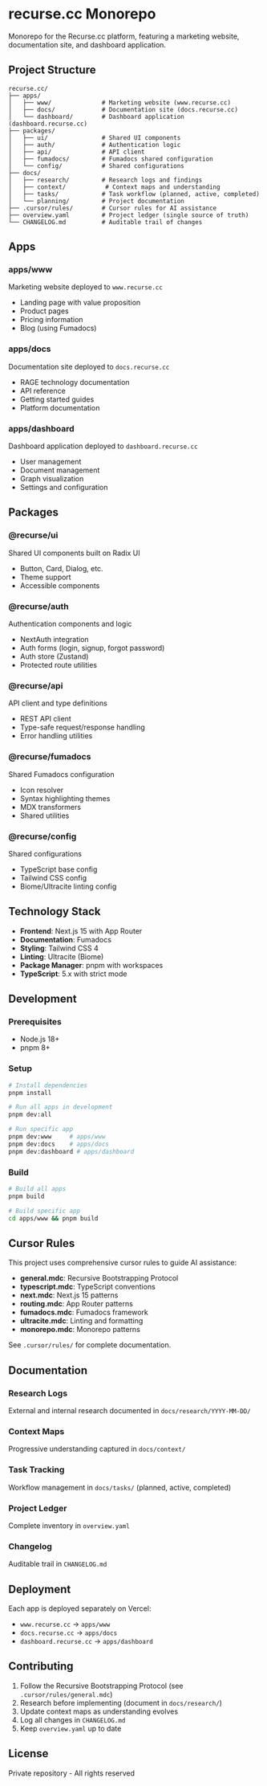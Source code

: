 # recurse.cc Monorepo

Monorepo for the Recurse.cc platform, featuring a marketing website, documentation site, and dashboard application.

## Project Structure

```
recurse.cc/
├── apps/
│   ├── www/              # Marketing website (www.recurse.cc)
│   ├── docs/             # Documentation site (docs.recurse.cc)
│   └── dashboard/        # Dashboard application (dashboard.recurse.cc)
├── packages/
│   ├── ui/               # Shared UI components
│   ├── auth/             # Authentication logic
│   ├── api/              # API client
│   ├── fumadocs/         # Fumadocs shared configuration
│   └── config/           # Shared configurations
├── docs/
│   ├── research/         # Research logs and findings
│   ├── context/           # Context maps and understanding
│   ├── tasks/            # Task workflow (planned, active, completed)
│   └── planning/         # Project documentation
├── .cursor/rules/        # Cursor rules for AI assistance
├── overview.yaml         # Project ledger (single source of truth)
└── CHANGELOG.md          # Auditable trail of changes
```

## Apps

### apps/www
Marketing website deployed to `www.recurse.cc`
- Landing page with value proposition
- Product pages
- Pricing information
- Blog (using Fumadocs)

### apps/docs
Documentation site deployed to `docs.recurse.cc`
- RAGE technology documentation
- API reference
- Getting started guides
- Platform documentation

### apps/dashboard
Dashboard application deployed to `dashboard.recurse.cc`
- User management
- Document management
- Graph visualization
- Settings and configuration

## Packages

### @recurse/ui
Shared UI components built on Radix UI
- Button, Card, Dialog, etc.
- Theme support
- Accessible components

### @recurse/auth
Authentication components and logic
- NextAuth integration
- Auth forms (login, signup, forgot password)
- Auth store (Zustand)
- Protected route utilities

### @recurse/api
API client and type definitions
- REST API client
- Type-safe request/response handling
- Error handling utilities

### @recurse/fumadocs
Shared Fumadocs configuration
- Icon resolver
- Syntax highlighting themes
- MDX transformers
- Shared utilities

### @recurse/config
Shared configurations
- TypeScript base config
- Tailwind CSS config
- Biome/Ultracite linting config

## Technology Stack

- **Frontend**: Next.js 15 with App Router
- **Documentation**: Fumadocs
- **Styling**: Tailwind CSS 4
- **Linting**: Ultracite (Biome)
- **Package Manager**: pnpm with workspaces
- **TypeScript**: 5.x with strict mode

## Development

### Prerequisites

- Node.js 18+
- pnpm 8+

### Setup

```bash
# Install dependencies
pnpm install

# Run all apps in development
pnpm dev:all

# Run specific app
pnpm dev:www     # apps/www
pnpm dev:docs    # apps/docs
pnpm dev:dashboard # apps/dashboard
```

### Build

```bash
# Build all apps
pnpm build

# Build specific app
cd apps/www && pnpm build
```

## Cursor Rules

This project uses comprehensive cursor rules to guide AI assistance:

- **general.mdc**: Recursive Bootstrapping Protocol
- **typescript.mdc**: TypeScript conventions
- **next.mdc**: Next.js 15 patterns
- **routing.mdc**: App Router patterns
- **fumadocs.mdc**: Fumadocs framework
- **ultracite.mdc**: Linting and formatting
- **monorepo.mdc**: Monorepo patterns

See `.cursor/rules/` for complete documentation.

## Documentation

### Research Logs
External and internal research documented in `docs/research/YYYY-MM-DD/`

### Context Maps
Progressive understanding captured in `docs/context/`

### Task Tracking
Workflow management in `docs/tasks/` (planned, active, completed)

### Project Ledger
Complete inventory in `overview.yaml`

### Changelog
Auditable trail in `CHANGELOG.md`

## Deployment

Each app is deployed separately on Vercel:

- `www.recurse.cc` → `apps/www`
- `docs.recurse.cc` → `apps/docs`
- `dashboard.recurse.cc` → `apps/dashboard`

## Contributing

1. Follow the Recursive Bootstrapping Protocol (see `.cursor/rules/general.mdc`)
2. Research before implementing (document in `docs/research/`)
3. Update context maps as understanding evolves
4. Log all changes in `CHANGELOG.md`
5. Keep `overview.yaml` up to date

## License

Private repository - All rights reserved

